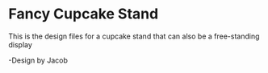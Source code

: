 # Fancy Cupcake Stand 

This is the design files for a cupcake stand that can also be a free-standing display

-Design by Jacob
